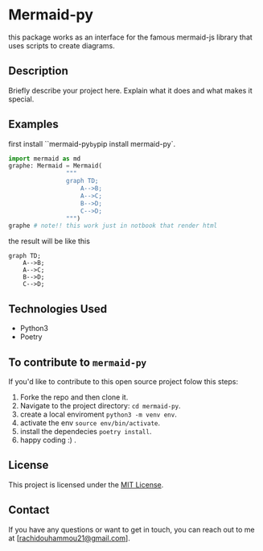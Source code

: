 # Mermaid-py

this package works as an interface for the famous mermaid-js library that uses scripts to create diagrams.

## Description

Briefly describe your project here. Explain what it does and what makes it special.

## Examples
first install ``mermaid-py` by `pip install mermaid-py`.
```python
import mermaid as md
graphe: Mermaid = Mermaid(
                """
                graph TD;
                    A-->B;
                    A-->C;
                    B-->D;
                    C-->D;
                """)
graphe # note!! this work just in notbook that render html
```
the result will be like this

```mermaid
graph TD;
    A-->B;
    A-->C;
    B-->D;
    C-->D;
```

## Technologies Used

- Python3
- Poetry

## To contribute to `mermaid-py`

If you'd like to contribute to this open source project folow this steps:

1. Forke the repo and then clone it.
2. Navigate to the project directory: `cd mermaid-py`.
3. create a local enviroment `python3 -m venv env`.
4. activate the env `source env/bin/activate`.
5. install the dependecies `poetry install`.
6. happy coding :) .


## License

This project is licensed under the [MIT License](LICENSE).

## Contact

If you have any questions or want to get in touch, you can reach out to me at [rachidouhammou21@gmail.com].
